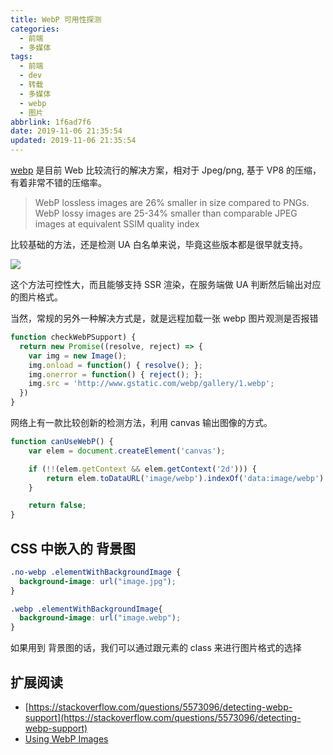 ```yaml
---
title: WebP 可用性探测
categories:
  - 前端
  - 多媒体
tags:
  - 前端
  - dev
  - 转载
  - 多媒体
  - webp
  - 图片
abbrlink: 1f6ad7f6
date: 2019-11-06 21:35:54
updated: 2019-11-06 21:35:54
---
```


[webp](https://developers.google.com/speed/webp) 是目前 Web 比较流行的解决方案，相对于 Jpeg/png, 基于 VP8 的压缩，有着非常不错的压缩率。

> WebP lossless images are 26% smaller in size compared to PNGs. WebP lossy images are 25-34% smaller than comparable JPEG images at equivalent SSIM quality index

比较基础的方法，还是检测 UA 白名单来说，毕竟这些版本都是很早就支持。

![](http://img1.vued.vanthink.cn/webp.png)

<!-- more -->

这个方法可控性大，而且能够支持 SSR 渲染，在服务端做 UA 判断然后输出对应的图片格式。

当然，常规的另外一种解决方式是，就是远程加载一张 webp 图片观测是否报错

```javascript
function checkWebPSupport) {
  return new Promise((resolve, reject) => {
	var img = new Image();
	img.onload = function() { resolve(); };
    img.onerror = function() { reject(); };
    img.src = 'http://www.gstatic.com/webp/gallery/1.webp';
  })
}
```

网络上有一款比较创新的检测方法，利用 canvas 输出图像的方式。

```javascript
function canUseWebP() {
    var elem = document.createElement('canvas');

    if (!!(elem.getContext && elem.getContext('2d'))) {
        return elem.toDataURL('image/webp').indexOf('data:image/webp') == 0;
    }

    return false;
}
```

CSS 中嵌入的 背景图
------------

```css
.no-webp .elementWithBackgroundImage {
  background-image: url("image.jpg");
}

.webp .elementWithBackgroundImage{
  background-image: url("image.webp");
}
```

如果用到 背景图的话，我们可以通过跟元素的 class 来进行图片格式的选择

扩展阅读
----

*   [https://stackoverflow.com/questions/5573096/detecting-webp-support](https://stackoverflow.com/questions/5573096/detecting-webp-support)
*   [Using WebP Images](https://css-tricks.com/using-webp-images/)
